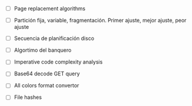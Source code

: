 
*   [ ] Page replacement algorithms

*   [ ] Partición fija, variable, fragmentación. Primer ajuste, mejor ajuste, peor ajuste

*   [ ] Secuencia de planificación disco

*   [ ] Algortimo del banquero

*   [ ] Imperative code complexity analysis

*   [ ] Base64 decode GET query

*   [ ] All colors format convertor

*   [ ] File hashes
